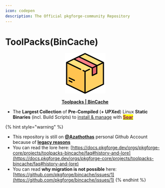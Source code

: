 ```yaml
---
icon: codepen
description: The Official pkgforge-community Repository
---
```


# ToolPacks(BinCache)

<div align="center"><figure><img src="../../../../.gitbook/assets/bin.png" alt="" width="128"><figcaption><p><a href="https://github.com/Azathothas/Toolpacks"><strong>Toolpacks | BinCache</strong></a></p></figcaption></figure></div>

* The **Largest Collection** of **Pre-Compiled** (**+ UPXed**) Linux **Static Binaries** (incl. Build Scripts) to [install & manage](https://soar.qaidvoid.dev/package-management) with [<mark style="color:purple;">**Soar**</mark>](https://github.com/pkgforge/soar)

{% hint style="warning" %}
- This repository is still on [**@Azathothas**](https://github.com/Azathothas/Toolpacks) personal Github Account because of [**legacy reasons**](https://docs.pkgforge.dev/orgs/pkgforge-core/projects/toolpacks-bincache/faq#history-and-lore)
- You can read the lore here: [https://docs.pkgforge.dev/orgs/pkgforge-core/projects/toolpacks-bincache/faq#history-and-lore](https://docs.pkgforge.dev/orgs/pkgforge-core/projects/toolpacks-bincache/faq#history-and-lore)
- You can read **why migration is not possible** here: [https://github.com/pkgforge/bincache/issues/1](https://github.com/pkgforge/bincache/issues/1)
{% endhint %}
